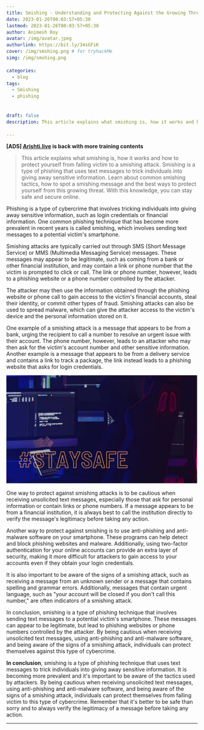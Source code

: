 ```yaml
---
title: Smishing - Understanding and Protecting Against the Growing Threat of Phishing via Text Message
date: 2023-01-26T00:03:57+05:30
lastmod: 2023-01-26T00:03:57+05:30
author: Animesh Roy
avatar: /img/avatar.jpeg
authorlink: https://bit.ly/34sGFiK
cover: /img/smshing.png # for tryhackMe
simg: /img/smshing.png

categories:
  - blog
tags:
  - Smishing
  - phishing


draft: false
description: This article explains what smishing is, how it works and how to protect yourself from falling victim to a smishing attack. Smishing is a type of phishing that uses text messages to trick individuals into giving away sensitive information. Learn about common smishing tactics, how to spot a smishing message and the best ways to protect yourself from this growing threat. With this knowledge, you can stay safe and secure online.

---
```


**\[ADS\]   [Arishti.live](https://arishti.live) is back with more training contents**

> This article explains what smishing is, how it works and how to protect yourself from falling victim to a smishing attack. Smishing is a type of phishing that uses text messages to trick individuals into giving away sensitive information. Learn about common smishing tactics, how to spot a smishing message and the best ways to protect yourself from this growing threat. With this knowledge, you can stay safe and secure online.


Phishing is a type of cybercrime that involves tricking individuals into giving away sensitive information, such as login credentials or financial information. One common phishing technique that has become more prevalent in recent years is called smishing, which involves sending text messages to a potential victim's smartphone.

Smishing attacks are typically carried out through SMS (Short Message Service) or MMS (Multimedia Messaging Service) messages. These messages may appear to be legitimate, such as coming from a bank or other financial institution, and may contain a link or phone number that the victim is prompted to click or call. The link or phone number, however, leads to a phishing website or a phone number controlled by the attacker.

The attacker may then use the information obtained through the phishing website or phone call to gain access to the victim's financial accounts, steal their identity, or commit other types of fraud. Smishing attacks can also be used to spread malware, which can give the attacker access to the victim's device and the personal information stored on it.

One example of a smishing attack is a message that appears to be from a bank, urging the recipient to call a number to resolve an urgent issue with their account. The phone number, however, leads to an attacker who may then ask for the victim's account number and other sensitive information. Another example is a message that appears to be from a delivery service and contains a link to track a package, the link instead leads to a phishing website that asks for login credentials.

![img](/img/smshing-body.png)

One way to protect against smishing attacks is to be cautious when receiving unsolicited text messages, especially those that ask for personal information or contain links or phone numbers. If a message appears to be from a financial institution, it is always best to call the institution directly to verify the message's legitimacy before taking any action.

Another way to protect against smishing is to use anti-phishing and anti-malware software on your smartphone. These programs can help detect and block phishing websites and malware. Additionally, using two-factor authentication for your online accounts can provide an extra layer of security, making it more difficult for attackers to gain access to your accounts even if they obtain your login credentials.

It is also important to be aware of the signs of a smishing attack, such as receiving a message from an unknown sender or a message that contains spelling and grammar errors. Additionally, messages that contain urgent language, such as "your account will be closed if you don't call this number," are often indicators of a smishing attack.

In conclusion, smishing is a type of phishing technique that involves sending text messages to a potential victim's smartphone. These messages can appear to be legitimate, but lead to phishing websites or phone numbers controlled by the attacker. By being cautious when receiving unsolicited text messages, using anti-phishing and anti-malware software, and being aware of the signs of a smishing attack, individuals can protect themselves against this type of cybercrime.



**In conclusion**, smishing is a type of phishing technique that uses text messages to trick individuals into giving away sensitive information. It is becoming more prevalent and it's important to be aware of the tactics used by attackers. By being cautious when receiving unsolicited text messages, using anti-phishing and anti-malware software, and being aware of the signs of a smishing attack, individuals can protect themselves from falling victim to this type of cybercrime. Remember that it's better to be safe than sorry and to always verify the legitimacy of a message before taking any action.











---
<!-- Google Ads -->

<script async src="https://pagead2.googlesyndication.com/pagead/js/adsbygoogle.js"></script>
<ins class="adsbygoogle"
     style="display:block; text-align:center;"
     data-ad-layout="in-article"
     data-ad-format="fluid"
     data-ad-client="ca-pub-3526678290068011"
     data-ad-slot="7160066188"></ins>
<script>
     (adsbygoogle = window.adsbygoogle || []).push({});
</script>
<!-- END -->


<script data-name="BMC-Widget" data-cfasync="false" src="https://cdnjs.buymeacoffee.com/1.0.0/widget.prod.min.js" data-id="anir0y" data-description="Support me on Buy me a coffee!" data-message="" data-color="#5F7FFF" data-position="Right" data-x_margin="18" data-y_margin="18"></script>

<!-- EOF -->
